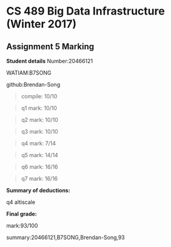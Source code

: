 # CS 489 Big Data Infrastructure (Winter 2017)
## Assignment 5 Marking
**Student details**
Number:20466121

WATIAM:B7SONG

github:Brendan-Song

>compile: 10/10

>q1 mark: 10/10

>q2 mark: 10/10

>q3 mark: 10/10

>q4 mark: 7/14

>q5 mark: 14/14

>q6 mark: 16/16

>q7 mark: 16/16

**Summary of deductions:**

q4 altiscale

**Final grade:**

mark:93/100

summary:20466121,B7SONG,Brendan-Song,93

